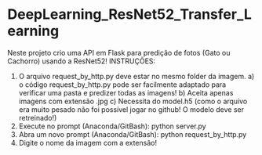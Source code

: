 # DeepLearning_ResNet52_Transfer_Learning

Neste projeto crio uma API em Flask para predição de fotos (Gato ou Cachorro) usando a ResNet52! 
INSTRUÇÕES:
1) O arquivo request_by_http.py deve estar no mesmo folder da imagem. 
  a) o código request_by_http.py pode ser facilmente adaptado para verificar uma pasta e predizer todas as imagens! 
  b) Aceita apenas imagens com extensão .jpg
  c) Necessita do model.h5 (como o arquivo era muito pesado não foi possível jogar no github! O modelo deve ser retreinado!)
2) Execute no prompt (Anaconda/GitBash): python server.py
3) Abra um novo prompt (Anaconda/GitBash): python request_by_http.py
4) Digite o nome da imagem com a extensão!
